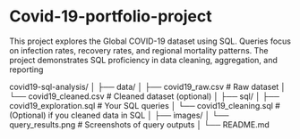 # Covid-19-portfolio-project

This project explores the Global COVID-19 dataset using SQL. Queries focus on infection rates, recovery rates, and regional mortality patterns. The project demonstrates SQL proficiency in data cleaning, aggregation, and reporting

covid19-sql-analysis/
│
├── data/
│   ├── covid19_raw.csv          # Raw dataset
│   └── covid19_cleaned.csv      # Cleaned dataset (optional)
│
├── sql/
│   ├── covid19_exploration.sql  # Your SQL queries
│   └── covid19_cleaning.sql     # (Optional) if you cleaned data in SQL
│
├── images/
│   └── query_results.png        # Screenshots of query outputs
│
└── README.md
